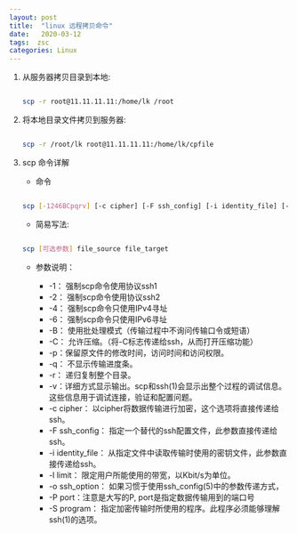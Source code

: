 ```yaml
---
layout: post
title:  "linux 远程拷贝命令"
date:   2020-03-12
tags:  zsc
categories: Linux
---
```


1. 从服务器拷贝目录到本地:

	```bash

	scp -r root@11.11.11.11:/home/lk /root

	```

2. 将本地目录文件拷贝到服务器:

	```bash

	scp -r /root/lk root@11.11.11.11:/home/lk/cpfile

	```

3. scp 命令详解

	* 命令

	```bash

	scp [-1246BCpqrv] [-c cipher] [-F ssh_config] [-i identity_file] [-l limit] [-o ssh_option] [-P port] [-S  program] [[user@]host1:]file1 [...] [[user@]host2:]file2

	```

	* 简易写法:

	```bash

	scp [可选参数] file_source file_target 

	```

	* 参数说明：

	    * -1： 强制scp命令使用协议ssh1
		* -2： 强制scp命令使用协议ssh2
		* -4： 强制scp命令只使用IPv4寻址
		* -6： 强制scp命令只使用IPv6寻址
		* -B： 使用批处理模式（传输过程中不询问传输口令或短语）
		* -C： 允许压缩。（将-C标志传递给ssh，从而打开压缩功能）
		* -p：保留原文件的修改时间，访问时间和访问权限。
		* -q： 不显示传输进度条。
		* -r： 递归复制整个目录。
		* -v：详细方式显示输出。scp和ssh(1)会显示出整个过程的调试信息。这些信息用于调试连接，验证和配置问题。
		* -c cipher： 以cipher将数据传输进行加密，这个选项将直接传递给ssh。
		* -F ssh_config： 指定一个替代的ssh配置文件，此参数直接传递给ssh。
		* -i identity_file： 从指定文件中读取传输时使用的密钥文件，此参数直接传递给ssh。
		* -l limit： 限定用户所能使用的带宽，以Kbit/s为单位。
		* -o ssh_option： 如果习惯于使用ssh_config(5)中的参数传递方式，
		* -P port：注意是大写的P, port是指定数据传输用到的端口号
		* -S program： 指定加密传输时所使用的程序。此程序必须能够理解ssh(1)的选项。



